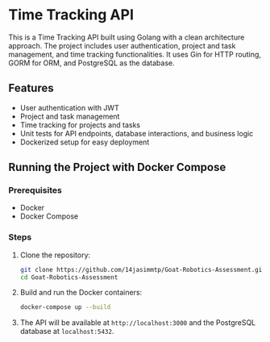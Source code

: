# Time Tracking API

This is a Time Tracking API built using Golang with a clean architecture approach. The project includes user authentication, project and task management, and time tracking functionalities. It uses Gin for HTTP routing, GORM for ORM, and PostgreSQL as the database.

## Features

- User authentication with JWT
- Project and task management
- Time tracking for projects and tasks
- Unit tests for API endpoints, database interactions, and business logic
- Dockerized setup for easy deployment

## Running the Project with Docker Compose

### Prerequisites

- Docker
- Docker Compose

### Steps

1. Clone the repository:
    ```bash
    git clone https://github.com/14jasimmtp/Goat-Robotics-Assessment.git
    cd Goat-Robotics-Assessment
    ```

2. Build and run the Docker containers:
    ```bash
    docker-compose up --build
    ```

3. The API will be available at `http://localhost:3000` and the PostgreSQL database at `localhost:5432`.


